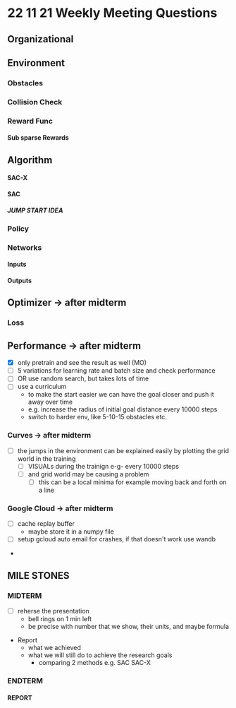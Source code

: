 # 22 11 21 Weekly Meeting Questions

## Organizational

## Environment
### Obstacles

### Collision Check
### Reward Func
#### Sub sparse Rewards
  
## Algorithm
#### SAC-X
#### SAC
##### JUMP START IDEA

### Policy
### Networks
#### Inputs
#### Outputs

## Optimizer -> **after midterm**

### Loss
## Performance -> **after midterm**
- [X] only pretrain and see the result as well (MO)
- [ ] 5 variations for learning rate and batch size and check performance 
- [ ] OR use random search, but takes lots of time 
- [ ] use a curriculum
  - to make the start easier we can have the goal closer and push it away over time
  - e.g. increase the radius of initial goal distance every 10000 steps
  - switch to harder env, like 5-10-15 obstacles etc.
### Curves -> **after midterm**
- [ ] the jumps in the environment can be explained easily by plotting the grid world in the training 
  - [ ] VISUALs during the trainign e-g- every 10000 steps
  - [ ] and grid world may be causing a problem
    - [ ] this can be a local minima for example moving back and forth on a line

### Google Cloud -> **after midterm**
- [ ] cache replay buffer 
  - maybe store it in a numpy file
- [ ] setup gcloud auto email for crashes, if that doesn't work use wandb
- 


## MILE STONES

### MIDTERM
- [ ] reherse the presentation
  - bell rings on 1 min left
  - be precise with number that we show, their units, and maybe formula
- Report
  - what we achieved 
  - what we will still do to achieve the research goals
	- comparing 2 methods e.g. SAC SAC-X
### ENDTERM

#### REPORT
